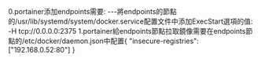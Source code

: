 0.portainer添加endpoints需要:
---將endpoints的節點的/usr/lib/systemd/system/docker.service配置文件中添加ExecStart選項的值: -H tcp://0.0.0.0:2375
1.portainer給endpoints節點拉取鏡像需要在endpoints節點的/etc/docker/daemon.json中配置{ "insecure-registries":["192.168.0.52:80"] }
